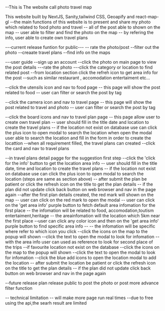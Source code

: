 --This is The website call photo travel map

This website built by NextJS, Sanity,tailwind CSS, Geoapify and react-map-gl
--the main functions of this website is to present and share my photo which related to food photo and travel
-- all of the post able to shown on the map
-- user able to filter and find the photo on the map
-- by refering the info, user able to create own travel plans

---current release funtion for public---
-- rate the photo/post
--filter out the photo
--creaate travel plans
--find info on the maps

---user guide
--sign up an account
--click the photo on main page to view the post details
  ---rate the photo
  ---click the category or location to find related post
--from location section click the refreh icon to get area info for the post
    --such as similar restaurant , accomodation entertaiment etc...

--click the utensils icon and nav to food page
  -- this page will show the post related to food
  -- user can filter or search the post by tag

--click the camera icon and nav to travel page
  -- this page will show the post related to travel and photo
  -- user can filter or search the post by tag

--click the board icons and nav to travel plan page
  -- this page allow user to create own travel plan
  -- user should fill in the title date and location to create the travel plans
  -- if the location not exist on database use can click the plus icon to open modal to search the location
    when open the modal user able to search the location and fill in the form in order to create the locattion
  --when all requirement filled, the travel plans can created
  --click the card and nav to travel plans

--in travel plans detail pagge
  for the suggestion first step
      --click the 'click for the info' button to get the location area info
  -- user should fill in the title date, time and location to create the travel plans
    -- if the location not exist on database use can click the plus icon to open modal to search the location (steps are same as section above)
  -- after submit the plan be patient or click the refresh icon on the title to get the plan details
      -- if the plan did not update click back button on web browser and nav in the page again
  --after the first plan details created, the red mark will shown on the map
    -- user can click on the red mark to open the modal
    -- user can click on the 'get area info' purple button to fetch default area infomation for the first place
        -- the infomation will be related to food, accomodation,toutism entertaiment,heritage
        -- the areainfomation will the location which 5km near the first place
    --user can click any  color icon and then on the 'get area info' purple button to find specific area info
      --  -- the infomation will be specific where refer to which icon you click
    --click the icons on the map to the popup will shown
      --click the text to open the modal to look for infomation
  --with the area info user can used as reference to look for second place of the trips
  --if favourite location not exist on the database
    --click the icons on the map to the popup will shown
        --click the text to open the modal to look for infomation
        --click the blue add icons to open the location modal to add the location
       -- after submit the location be patient or click the refresh icon on the title to get the plan details
          -- if the plan did not update click back button on web browser and nav in the page again

--future release plan
 release public to post the photo or post
  more advance filter function
  
  
-- technical limitation
  -- will make more page run real times
  --due to free using the api,the searh result are limited
  
    
    

  
